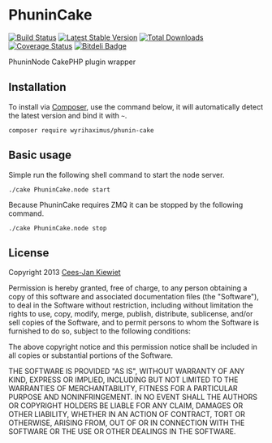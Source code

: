 PhuninCake
==========

[![Build Status](https://travis-ci.org/WyriHaximus/PhuninCake.png)](https://travis-ci.org/WyriHaximus/PhuninCake)
[![Latest Stable Version](https://poser.pugx.org/WyriHaximus/Phunin-Cake/v/stable.png)](https://packagist.org/packages/WyriHaximus/Phunin-Cake)
[![Total Downloads](https://poser.pugx.org/WyriHaximus/Phunin-Cake/downloads.png)](https://packagist.org/packages/WyriHaximus/Phunin-Cake)
[![Coverage Status](https://coveralls.io/repos/WyriHaximus/Phunin-Cake/badge.png)](https://coveralls.io/r/WyriHaximus/Phunin-Cake)
[![Bitdeli Badge](https://d2weczhvl823v0.cloudfront.net/WyriHaximus/phunincake/trend.png)](https://bitdeli.com/free "Bitdeli Badge")

PhuninNode CakePHP plugin wrapper

## Installation ##

To install via [Composer](http://getcomposer.org/), use the command below, it will automatically detect the latest version and bind it with `~`.

```
composer require wyrihaximus/phunin-cake 
```

## Basic usage ##

Simple run the following shell command to start the node server.

    ./cake PhuninCake.node start

Because PhuninCake requires ZMQ it can be stopped by the following command.

    ./cake PhuninCake.node stop

## License ##

Copyright 2013 [Cees-Jan Kiewiet](http://wyrihaximus.net/)

Permission is hereby granted, free of charge, to any person
obtaining a copy of this software and associated documentation
files (the "Software"), to deal in the Software without
restriction, including without limitation the rights to use,
copy, modify, merge, publish, distribute, sublicense, and/or sell
copies of the Software, and to permit persons to whom the
Software is furnished to do so, subject to the following
conditions:

The above copyright notice and this permission notice shall be
included in all copies or substantial portions of the Software.

THE SOFTWARE IS PROVIDED "AS IS", WITHOUT WARRANTY OF ANY KIND,
EXPRESS OR IMPLIED, INCLUDING BUT NOT LIMITED TO THE WARRANTIES
OF MERCHANTABILITY, FITNESS FOR A PARTICULAR PURPOSE AND
NONINFRINGEMENT. IN NO EVENT SHALL THE AUTHORS OR COPYRIGHT
HOLDERS BE LIABLE FOR ANY CLAIM, DAMAGES OR OTHER LIABILITY,
WHETHER IN AN ACTION OF CONTRACT, TORT OR OTHERWISE, ARISING
FROM, OUT OF OR IN CONNECTION WITH THE SOFTWARE OR THE USE OR
OTHER DEALINGS IN THE SOFTWARE.


